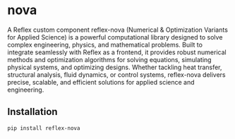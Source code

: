 # nova

A Reflex custom component reflex-nova (Numerical & Optimization Variants for Applied Science) is a powerful computational library designed to solve complex engineering, physics, and mathematical problems. Built to integrate seamlessly with Reflex as a frontend, it provides robust numerical methods and optimization algorithms for solving equations, simulating physical systems, and optimizing designs. Whether tackling heat transfer, structural analysis, fluid dynamics, or control systems, reflex-nova delivers precise, scalable, and efficient solutions for applied science and engineering.

## Installation

```bash
pip install reflex-nova
```